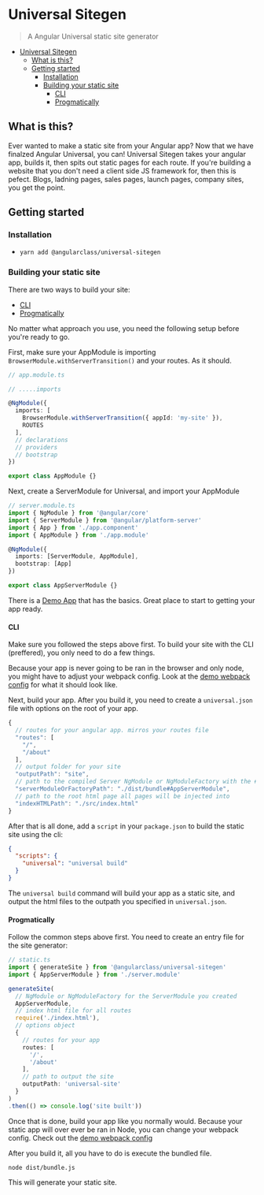 # Universal Sitegen
> A Angular Universal static site generator

<!-- TOC -->

- [Universal Sitegen](#universal-sitegen)
  - [What is this?](#what-is-this)
  - [Getting started](#getting-started)
    - [Installation](#installation)
    - [Building your static site](#building-your-static-site)
      - [CLI](#cli)
      - [Progmatically](#progmatically)

<!-- /TOC -->

## What is this?
Ever wanted to make a static site from your Angular app? Now that we have finalzed Angular Universal, you can! Universal Sitegen takes your angular app, builds it, then spits out static pages for each route. If you're building a website that you don't need a client side JS framework for, then this is pefect. Blogs, ladning pages, sales pages, launch pages, company sites, you get the point.


## Getting started
### Installation
* `yarn add @angularclass/universal-sitegen`

### Building your static site
There are two ways to build your site:
* [CLI](#cli)
* [Progmatically](#progmatically)

No matter what approach you use, you need the following setup before you're ready to go.

First, make sure your AppModule is importing `BrowserModule.withServerTransition()`
and your routes. As it should.

```typescript
// app.module.ts

// .....imports

@NgModule({
  imports: [
    BrowserModule.withServerTransition({ appId: 'my-site' }),
    ROUTES
  ],
  // declarations
  // providers
  // bootstrap
})

export class AppModule {}
```

Next, create a ServerModule for Universal, and import your AppModule

```typescript
// server.module.ts
import { NgModule } from '@angular/core'
import { ServerModule } from '@angular/platform-server'
import { App } from './app.component'
import { AppModule } from './app.module'

@NgModule({
  imports: [ServerModule, AppModule],
  bootstrap: [App]
})

export class AppServerModule {}
```

There is a [Demo App](https://github.com/angularclass/universal-sitegen/tree/master/demo) that has the basics. Great place to start to getting your app ready.

#### CLI
Make sure you followed the steps above first. To build your site with the CLI (preffered), you only need to do a few things.


Because your app is never going to be ran in the browser and only node, you might have to adjust your webpack config. Look at the [demo webpack config](https://github.com/angularclass/universal-sitegen/tree/master/demo/webpack.config.js) for what it should look like.

Next, build your app. After you build it, you need to create a `universal.json` file with options on the root of your app.

```js
{
  // routes for your angular app. mirros your routes file
  "routes": [
    "/",
    "/about"
  ],
  // output folder for your site
  "outputPath": "site", 
  // path to the compiled Server NgModule or NgModuleFactory with the #ExportName of the module
  "serverModuleOrFactoryPath": "./dist/bundle#AppServerModule",
  // path to the root html page all pages will be injected into
  "indexHTMLPath": "./src/index.html"
}
```

After that is all done, add a `script` in your `package.json` to build the static site using the cli:

```json
{
  "scripts": {
    "universal": "universal build"
  }
}
```

The `universal build` command will build your app as a static site, and output the html files to the outpath you specified in `universal.json`.


#### Progmatically
Follow the common steps above first. You need to create an entry file for the site generator:

```typescript
// static.ts
import { generateSite } from '@angularclass/universal-sitegen'
import { AppServerModule } from './server.module'

generateSite(
  // NgModule or NgModuleFactory for the ServerModule you created
  AppServerModule,
  // index html file for all routes
  require('./index.html'),
  // options object
  {
    // routes for your app
    routes: [
      '/',
      '/about'
    ],
    // path to output the site
    outputPath: 'universal-site'
  }
)
.then(() => console.log('site built'))
```

Once that is done, build your app like you normally would. Because your static app will over ever be ran in Node, you can change your webpack config. Check out the [demo webpack config](https://github.com/angularclass/universal-sitegen/tree/master/demo/webpack.config.js)

After you build it, all you have to do is execute the bundled file.

```
node dist/bundle.js
```

This will generate your static site.
